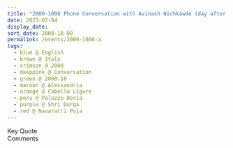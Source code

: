 ```yaml
---
title: "2000-1008 Phone Conversation with Avinash Nichkawde (day after Dussehra Day), On 12 Clarence Street Burwood, before Navarātri Pūjā, Palazzo Doria, Cabella Ligure, Alessandria, Italy"
date: 2023-07-04
display_date: 
sort_date: 2000-10-08
permalink: /events/2000-1008-a
tags:
  - blue @ English
  - brown @ Italy
  - crimson @ 2000
  - deeppink @ Conversation
  - green @ 2000-10
  - maroon @ Alessandria
  - orange @ Cabella Ligure
  - peru @ Palazzo Doria
  - purple @ Shri Durga 
  - red @ Navaratri Puja
---
```


<wave-list>
  <list-title color="green" width="75">Key Quote</list-title>
  <list-item color="BlanchedAlmond"  width="200"></list-item>
  <list-item color="Lavender"></list-item>
  <list-item color="BlanchedAlmond"></list-item>
</wave-list>

<br>

<wave-list>
  <list-title color="green" width="75">Comments</list-title>
  <list-item color="BlanchedAlmond"  width="200"></list-item>
  <list-item color="Lavender"></list-item>
  <list-item color="BlanchedAlmond"></list-item>
</wave-list>